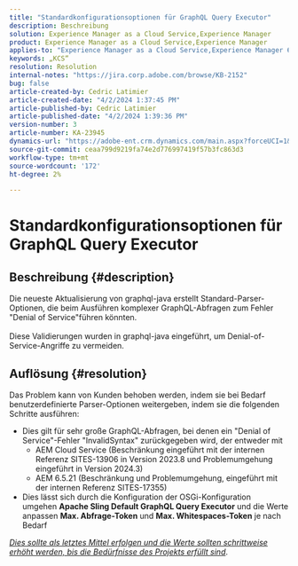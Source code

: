 ```yaml
---
title: "Standardkonfigurationsoptionen für GraphQL Query Executor"
description: Beschreibung
solution: Experience Manager as a Cloud Service,Experience Manager
product: Experience Manager as a Cloud Service,Experience Manager
applies-to: "Experience Manager as a Cloud Service,Experience Manager 6.5"
keywords: „KCS“
resolution: Resolution
internal-notes: "https://jira.corp.adobe.com/browse/KB-2152"
bug: false
article-created-by: Cedric Latimier
article-created-date: "4/2/2024 1:37:45 PM"
article-published-by: Cedric Latimier
article-published-date: "4/2/2024 1:39:36 PM"
version-number: 3
article-number: KA-23945
dynamics-url: "https://adobe-ent.crm.dynamics.com/main.aspx?forceUCI=1&pagetype=entityrecord&etn=knowledgearticle&id=6a2ee22e-f6f0-ee11-904b-000d3a3110f0"
source-git-commit: ceaa799d9219fa74e2d776997419f57b3fc863d3
workflow-type: tm+mt
source-wordcount: '172'
ht-degree: 2%

---
```


# Standardkonfigurationsoptionen für GraphQL Query Executor

## Beschreibung {#description}

Die neueste Aktualisierung von graphql-java erstellt Standard-Parser-Optionen, die beim Ausführen komplexer GraphQL-Abfragen zum Fehler &quot;Denial of Service&quot;führen könnten. <br><br>Diese Validierungen wurden in graphql-java eingeführt, um Denial-of-Service-Angriffe zu vermeiden. 

## Auflösung {#resolution}


Das Problem kann von Kunden behoben werden, indem sie bei Bedarf benutzerdefinierte Parser-Optionen weitergeben, indem sie die folgenden Schritte ausführen:

- Dies gilt für sehr große GraphQL-Abfragen, bei denen ein &quot;Denial of Service&quot;-Fehler &quot;InvalidSyntax&quot; zurückgegeben wird, der entweder mit
   - AEM Cloud Service (Beschränkung eingeführt mit der internen Referenz SITES-13906 in Version 2023.8 und Problemumgehung eingeführt in Version 2024.3)
   - AEM 6.5.21 (Beschränkung und Problemumgehung, eingeführt mit der internen Referenz SITES-17355)
- Dies lässt sich durch die Konfiguration der OSGi-Konfiguration umgehen <b>Apache Sling Default GraphQL Query Executor</b> und die Werte anpassen <b>Max. Abfrage-Token</b> und <b>Max. Whitespaces-Token</b> je nach Bedarf


*<u>Dies sollte als letztes Mittel erfolgen und die Werte sollten schrittweise erhöht werden, bis die Bedürfnisse des Projekts erfüllt sind</u>*.
